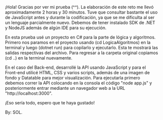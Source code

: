 ¡Hola! Gracias por ver mi prueba (^^).
La elaboración de este reto me llevó aproximadamente 2 horas y 30 minutos. Tuve que consultar bastante el uso de JavaScript antes y durante la codificación, ya que se me dificulta al ser un lenguaje parcialmente nuevo. 
Debemos de tener instalado SDK de .NET y NodeJS además de algún IDE para su ejecución.

En esta prueba usé un proyecto en C# para la parte de lógica y algoritmos.
Primero nos paramos en el proyecto usando (cd LogicaAlgoritmos) en la terminal y luego (dotnet run) para copilarlo y ejecutarlo. Esta te mostrará las salidas respectivas del archivo.
Para regresar a la carpeta original copiamos (cd ..) en la terminal nuevamente.

En el caso del Back-end, desarrollé la API usando JavaScript y para el Front-end utilicé HTML, CSS y varios scripts, además de una imagen de fondo y Datatable para mejor visualización.
Para ejecutarla primero debemos correr la API colocando en la consola el código "node app.js" y posteriormente entrar mediante un navegador web a la URL "http://localhost:3000".

¡Eso sería todo, espero que te haya gustado!

By: SOL.
